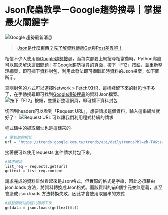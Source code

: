 # Json爬蟲教學－Google趨勢搜尋｜掌握最火關鍵字
![Google 趨勢最新消息](https://i.imgur.com/rcIscpV.png)
> [Json是什麼東西？先了解資料傳遞Get與Post差異吧！](/classification/crawler_king/81)

相信不少人使用過[Google趨勢搜尋](https://trends.google.com.tw/trends/trendingsearches/daily?geo=TW)，而每次都要上網搜尋相當費時。Python爬蟲可以幫您解決這個問題！在[Google趨勢搜尋](https://trends.google.com.tw/trends/trendingsearches/daily?geo=TW)的頁面，按下「F12」按鈕，並重新整理網頁，即可攔下資料封包，利用此發法即可擷取即時資料的Json檔案，如下圖所示。

查閱封包的方式可以選擇Network > Fetch/XHR，這樣殘留下來的封包也不多了，在手動搜尋即可找到[Google趨勢搜尋](https://trends.google.com.tw/trends/trendingsearches/daily?geo=TW)的資料Json檔案。
![按下「F12」按鈕，並重新整理網頁，即可攔下資料封包](https://i.imgur.com/avACe1G.png)

切回到headers可以看到「Request URL」，想要請求這個資料，輸入這串網址就好了！
![Request URL 可以讓我們利用程式持續的請求](https://i.imgur.com/0alihz4.png)

程式碼中的抓取網址也是這樣來的。
```python
# 要抓取的網址
url = 'https://trends.google.com.tw/trends/api/dailytrends?hl=zh-TW&tz=-480&geo=TW&ns=15'
```

接著便可以使用requests 套件請求封包下來。
```python
#請求網站
list_req = requests.get(url)
gettext = list_req.content
```

請求完成的資料雖然看起來是Json格式，但實際的格式是字串，因此必須藉由json.loads 方法，將資料轉換成Json格式。而該資料的前6個字元並無意義，甚至會造成 json.loads 方法轉換失敗，因此才會使用取自串的方式
```python
#將整個網站的程式碼爬下來
getdata = json.loads(gettext[6:])
```

